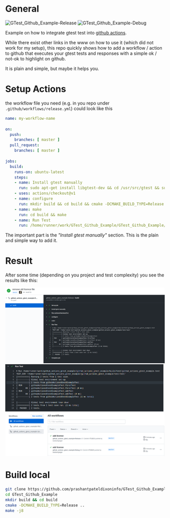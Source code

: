 # General
![GTest_Github_Example-Release](https://github.com/prashantpateldixoninfo/GTest_Github_Example/workflows/GTest_Github_Example-Release/badge.svg?branch=master)
![GTest_Github_Example-Debug](https://github.com/prashantpateldixoninfo/GTest_Github_Example/workflows/GTest_Github_Example-Debug/badge.svg?branch=master)

Example on how to integrate gtest test into [github actions](https://github.com/features/actions). 



While there exist other links in the www on how to use it (which did not work for my setup), this repo quickly shows how to add a workflow / action to github that executes your gtest tests and responses with a simple ok / not-ok to highlight on github.

It is plain and simple, but maybe it helps you. 

# Setup Actions

the workflow file you need (e.g. in you repo under `.github/workflows/release.yml`) could look like this

```yaml
name: my-workflow-name

on:
  push:
    branches: [ master ]
  pull_request:
    branches: [ master ]

jobs:
  build:
    runs-on: ubuntu-latest
    steps:
    - name: Install gtest manually
      run: sudo apt-get install libgtest-dev && cd /usr/src/gtest && sudo cmake CMakeLists.txt && sudo make && sudo cp lib/*.a /usr/lib && sudo ln -s /usr/lib/libgtest.a /usr/local/lib/libgtest.a && sudo ln -s /usr/lib/libgtest_main.a /usr/local/lib/libgtest_main.a
    - uses: actions/checkout@v1
    - name: configure
      run: mkdir build && cd build && cmake -DCMAKE_BUILD_TYPE=Release -DCMAKE_CXX_FLAGS="-Werror" ..
    - name: make
      run: cd build && make
    - name: Run Test
      run: /home/runner/work/GTest_Github_Example/GTest_Github_Example/build/test/GTest_Github_Example.test
```

The important part is the *"Install gtest manually"* section. This is the plain and simple way to add it.

# Result

After some time (depending on you project and test complexity) you see the results like this:

<img src="doc/actions_build_example_01.png" alt="actions_build_example_01" style="zoom:50%;" />

<img src="doc/actions_build_example_02_detail.png" alt="actions_build_example_02_detail" style="zoom:50%;" />

<img src="doc/actions_build_example_03_overview.png" alt="actions_build_example_03_overview" style="zoom:50%;" />


# Build local
```bash
git clone https://github.com/prashantpateldixoninfo/GTest_Github_Example.git
cd GTest_Github_Example
mkdir build && cd build
cmake -DCMAKE_BUILD_TYPE=Release ..
make -j8
```
